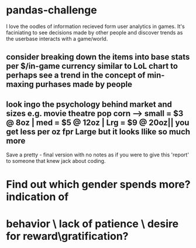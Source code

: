 # pandas-challenge

I love the oodles of information recieved form user analytics in games. It's faciniating to see decisions made by other people and discover trends as the userbase interacts with a game/world.
## consider breaking down the items into base stats per $/in-game currency similar to LoL chart to perhaps see a trend in the concept of min-maxing purhases made by people
## look ingo the psychology behind market and sizes e.g. movie theatre pop corn --> small = $3 @ 8oz | med = $5 @ 12oz | Lrg = $9 @ 20oz|| you get less per oz fpr Large but it looks llike so much more
Save a pretty - final version with no notes as if you were to give this 'report' to someone that knew jack about coding.


# Find out which gender spends more? indication of 
# behavior \ lack of patience \ desire for reward\gratification?
